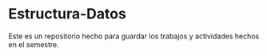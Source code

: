 # Estructura-Datos
Este es un repositorio hecho para guardar los trabajos y actividades hechos en el semestre.
